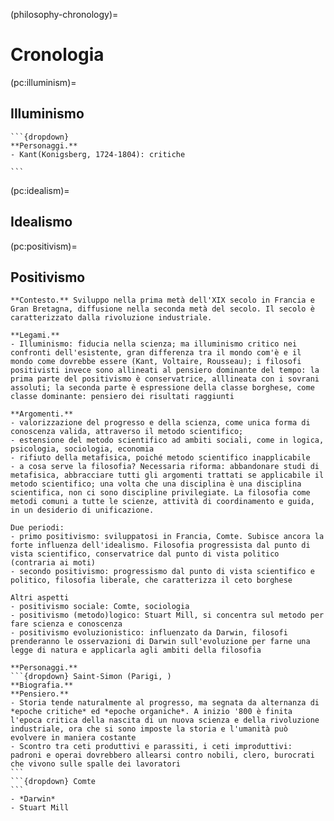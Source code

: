 (philosophy-chronology)=
# Cronologia

(pc:illuminism)=
## Illuminismo
`````{dropdown}
```{dropdown}
**Personaggi.**
- Kant(Konigsberg, 1724-1804): critiche

```
`````

(pc:idealism)=
## Idealismo

(pc:positivism)=
## Positivismo
`````{dropdown}
**Contesto.** Sviluppo nella prima metà dell'XIX secolo in Francia e Gran Bretagna, diffusione nella seconda metà del secolo. Il secolo è caratterizzato dalla rivoluzione industriale.

**Legami.**
- Illuminismo: fiducia nella scienza; ma illuminismo critico nei confronti dell'esistente, gran differenza tra il mondo com'è e il mondo come dovrebbe essere (Kant, Voltaire, Rousseau); i filosofi positivisti invece sono allineati al pensiero dominante del tempo: la prima parte del positivismo è conservatrice, alllineata con i sovrani assoluti; la seconda parte è espressione della classe borghese, come classe dominante: pensiero dei risultati raggiunti

**Argomenti.**
- valorizzazione del progresso e della scienza, come unica forma di conoscenza valida, attraverso il metodo scientifico;
- estensione del metodo scientifico ad ambiti sociali, come in logica, psicologia, sociologia, economia
- rifiuto della metafisica, poiché metodo scientifico inapplicabile
- a cosa serve la filosofia? Necessaria riforma: abbandonare studi di metafisica, abbracciare tutti gli argomenti trattati se applicabile il metodo scientifico; una volta che una disciplina è una disciplina scientifica, non ci sono discipline privilegiate. La filosofia come metodi comuni a tutte le scienze, attività di coordinamento e guida, in un desiderio di unificazione.

Due periodi:
- primo positivismo: sviluppatosi in Francia, Comte. Subisce ancora la forte influenza dell'idealismo. Filosofia progressista dal punto di vista scientifico, conservatrice dal punto di vista politico (contraria ai moti)
- secondo positivismo: progressismo dal punto di vista scientifico e politico, filosofia liberale, che caratterizza il ceto borghese

Altri aspetti
- positivismo sociale: Comte, sociologia
- positivismo (metodo)logico: Stuart Mill, si concentra sul metodo per fare scienza e conoscenza
- positivismo evoluzionistico: influenzato da Darwin, filosofi prenderanno le osservazioni di Darwin sull'evoluzione per farne una legge di natura e applicarla agli ambiti della filosofia

**Personaggi.**
```{dropdown} Saint-Simon (Parigi, )
**Biografia.**
**Pensiero.** 
- Storia tende naturalmente al progresso, ma segnata da alternanza di *epoche critiche* ed *epoche organiche*. A inizio '800 è finita l'epoca critica della nascita di un nuova scienza e della rivoluzione industriale, ora che si sono imposte la storia e l'umanità può evolvere in maniera costante
- Scontro tra ceti produttivi e parassiti, i ceti improduttivi: padroni e operai dovrebbero allearsi contro nobili, clero, burocrati che vivono sulle spalle dei lavoratori
```
```{dropdown} Comte
```
- *Darwin*
- Stuart Mill
`````
